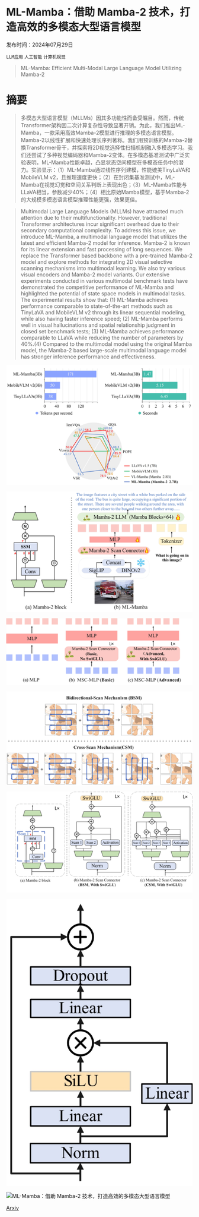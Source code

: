 # ML-Mamba：借助 Mamba-2 技术，打造高效的多模态大型语言模型

发布时间：2024年07月29日

`LLM应用` `人工智能` `计算机视觉`

> ML-Mamba: Efficient Multi-Modal Large Language Model Utilizing Mamba-2

# 摘要

> 多模态大型语言模型（MLLMs）因其多功能性而备受瞩目。然而，传统Transformer架构因二次计算复杂性导致显著开销。为此，我们推出ML-Mamba，一款采用高效Mamba-2模型进行推理的多模态语言模型。Mamba-2以线性扩展和快速处理长序列著称。我们用预训练的Mamba-2替换Transformer骨干，并探索将2D视觉选择性扫描机制融入多模态学习。我们还尝试了多种视觉编码器和Mamba-2变体。在多模态基准测试中广泛实验表明，ML-Mamba性能卓越，凸显状态空间模型在多模态任务中的潜力。实验显示：（1）ML-Mamba通过线性序列建模，性能媲美TinyLaVA和MobileVLM v2，且推理速度更快；（2）在封闭集基准测试中，ML-Mamba在视觉幻觉和空间关系判断上表现出色；（3）ML-Mamba性能与LLaVA相当，参数减少40%；（4）相比原始Mamba模型，基于Mamba-2的大规模多模态语言模型推理性能更强，效果更佳。

> Multimodal Large Language Models (MLLMs) have attracted much attention due to their multifunctionality. However, traditional Transformer architectures incur significant overhead due to their secondary computational complexity. To address this issue, we introduce ML-Mamba, a multimodal language model that utilizes the latest and efficient Mamba-2 model for inference. Mamba-2 is known for its linear extension and fast processing of long sequences. We replace the Transformer based backbone with a pre-trained Mamba-2 model and explore methods for integrating 2D visual selective scanning mechanisms into multimodal learning. We also try various visual encoders and Mamba-2 model variants. Our extensive experiments conducted in various multimodal benchmark tests have demonstrated the competitive performance of ML-Mamba and highlighted the potential of state space models in multimodal tasks. The experimental results show that: (1) ML-Mamba achieves performance comparable to state-of-the-art methods such as TinyLaVA and MobileVLM v2 through its linear sequential modeling, while also having faster inference speed; (2) ML-Mamba performs well in visual hallucinations and spatial relationship judgment in closed set benchmark tests; (3) ML-Mamba achieves performance comparable to LLaVA while reducing the number of parameters by 40\%.(4) Compared to the multimodal model using the original Mamba model, the Mamba-2 based large-scale multimodal language model has stronger inference performance and effectiveness.

![ML-Mamba：借助 Mamba-2 技术，打造高效的多模态大型语言模型](../../../paper_images/2407.19832/x2.png)

![ML-Mamba：借助 Mamba-2 技术，打造高效的多模态大型语言模型](../../../paper_images/2407.19832/x3.png)

![ML-Mamba：借助 Mamba-2 技术，打造高效的多模态大型语言模型](../../../paper_images/2407.19832/x4.png)

![ML-Mamba：借助 Mamba-2 技术，打造高效的多模态大型语言模型](../../../paper_images/2407.19832/x5.png)

![ML-Mamba：借助 Mamba-2 技术，打造高效的多模态大型语言模型](../../../paper_images/2407.19832/x6.png)

![ML-Mamba：借助 Mamba-2 技术，打造高效的多模态大型语言模型](../../../paper_images/2407.19832/x7.png)

![ML-Mamba：借助 Mamba-2 技术，打造高效的多模态大型语言模型](../../../paper_images/2407.19832/x8.png)

[Arxiv](https://arxiv.org/abs/2407.19832)